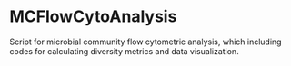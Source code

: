 # MCFlowCytoAnalysis
Script for microbial community flow cytometric analysis, which including codes for calculating diversity metrics and data visualization.
